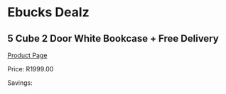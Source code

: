 
# Ebucks Dealz
## 5 Cube 2 Door White Bookcase + Free Delivery
[Product Page](https://www.ebucks.com/web/shop/productSelected.do?prodId=1144870024&catId=1130195724)

Price: R1999.00

Savings: 


	